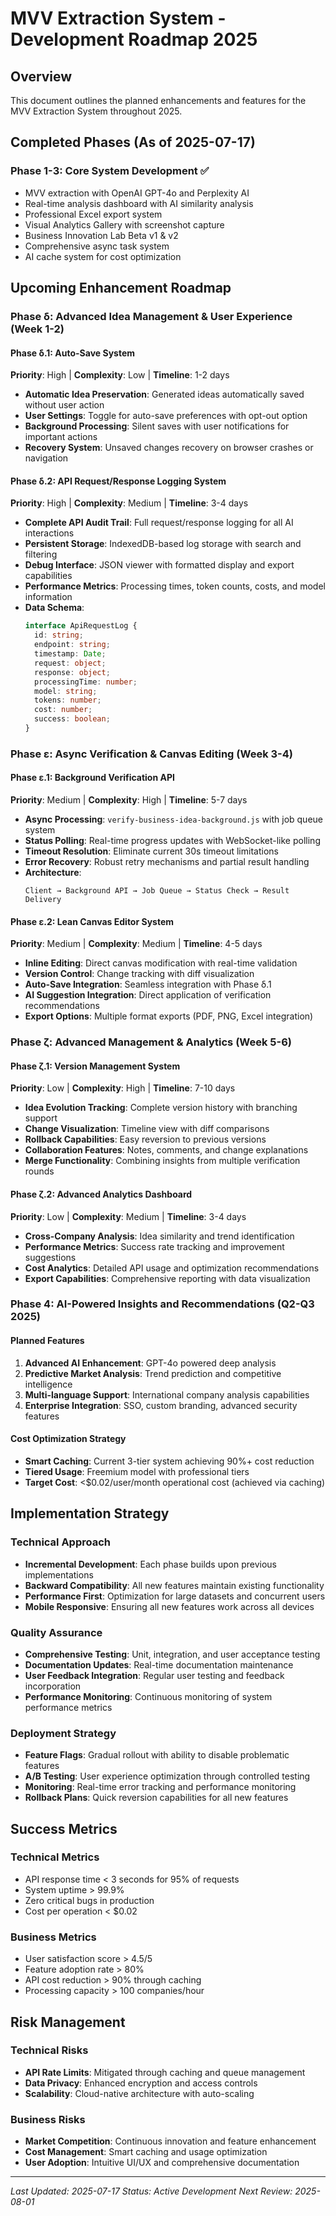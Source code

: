 # MVV Extraction System - Development Roadmap 2025

## Overview
This document outlines the planned enhancements and features for the MVV Extraction System throughout 2025.

## Completed Phases (As of 2025-07-17)

### Phase 1-3: Core System Development ✅
- MVV extraction with OpenAI GPT-4o and Perplexity AI
- Real-time analysis dashboard with AI similarity analysis
- Professional Excel export system
- Visual Analytics Gallery with screenshot capture
- Business Innovation Lab Beta v1 & v2
- Comprehensive async task system
- AI cache system for cost optimization

## Upcoming Enhancement Roadmap

### Phase δ: Advanced Idea Management & User Experience (Week 1-2)

#### Phase δ.1: Auto-Save System
**Priority**: High | **Complexity**: Low | **Timeline**: 1-2 days
- **Automatic Idea Preservation**: Generated ideas automatically saved without user action
- **User Settings**: Toggle for auto-save preferences with opt-out option
- **Background Processing**: Silent saves with user notifications for important actions
- **Recovery System**: Unsaved changes recovery on browser crashes or navigation

#### Phase δ.2: API Request/Response Logging System  
**Priority**: High | **Complexity**: Medium | **Timeline**: 3-4 days
- **Complete API Audit Trail**: Full request/response logging for all AI interactions
- **Persistent Storage**: IndexedDB-based log storage with search and filtering
- **Debug Interface**: JSON viewer with formatted display and export capabilities
- **Performance Metrics**: Processing times, token counts, costs, and model information
- **Data Schema**:
  ```typescript
  interface ApiRequestLog {
    id: string;
    endpoint: string;
    timestamp: Date;
    request: object;
    response: object;
    processingTime: number;
    model: string;
    tokens: number;
    cost: number;
    success: boolean;
  }
  ```

### Phase ε: Async Verification & Canvas Editing (Week 3-4)

#### Phase ε.1: Background Verification API
**Priority**: Medium | **Complexity**: High | **Timeline**: 5-7 days
- **Async Processing**: `verify-business-idea-background.js` with job queue system
- **Status Polling**: Real-time progress updates with WebSocket-like polling
- **Timeout Resolution**: Eliminate current 30s timeout limitations
- **Error Recovery**: Robust retry mechanisms and partial result handling
- **Architecture**:
  ```
  Client → Background API → Job Queue → Status Check → Result Delivery
  ```

#### Phase ε.2: Lean Canvas Editor System
**Priority**: Medium | **Complexity**: Medium | **Timeline**: 4-5 days
- **Inline Editing**: Direct canvas modification with real-time validation
- **Version Control**: Change tracking with diff visualization
- **Auto-Save Integration**: Seamless integration with Phase δ.1
- **AI Suggestion Integration**: Direct application of verification recommendations
- **Export Options**: Multiple format exports (PDF, PNG, Excel integration)

### Phase ζ: Advanced Management & Analytics (Week 5-6)

#### Phase ζ.1: Version Management System
**Priority**: Low | **Complexity**: High | **Timeline**: 7-10 days
- **Idea Evolution Tracking**: Complete version history with branching support
- **Change Visualization**: Timeline view with diff comparisons
- **Rollback Capabilities**: Easy reversion to previous versions
- **Collaboration Features**: Notes, comments, and change explanations
- **Merge Functionality**: Combining insights from multiple verification rounds

#### Phase ζ.2: Advanced Analytics Dashboard
**Priority**: Low | **Complexity**: Medium | **Timeline**: 3-4 days
- **Cross-Company Analysis**: Idea similarity and trend identification
- **Performance Metrics**: Success rate tracking and improvement suggestions
- **Cost Analytics**: Detailed API usage and optimization recommendations
- **Export Capabilities**: Comprehensive reporting with data visualization

### Phase 4: AI-Powered Insights and Recommendations (Q2-Q3 2025)

#### Planned Features
1. **Advanced AI Enhancement**: GPT-4o powered deep analysis
2. **Predictive Market Analysis**: Trend prediction and competitive intelligence
3. **Multi-language Support**: International company analysis capabilities
4. **Enterprise Integration**: SSO, custom branding, advanced security features

#### Cost Optimization Strategy
- **Smart Caching**: Current 3-tier system achieving 90%+ cost reduction
- **Tiered Usage**: Freemium model with professional tiers
- **Target Cost**: <$0.02/user/month operational cost (achieved via caching)

## Implementation Strategy

### Technical Approach
- **Incremental Development**: Each phase builds upon previous implementations
- **Backward Compatibility**: All new features maintain existing functionality
- **Performance First**: Optimization for large datasets and concurrent users
- **Mobile Responsive**: Ensuring all new features work across all devices

### Quality Assurance
- **Comprehensive Testing**: Unit, integration, and user acceptance testing
- **Documentation Updates**: Real-time documentation maintenance
- **User Feedback Integration**: Regular user testing and feedback incorporation
- **Performance Monitoring**: Continuous monitoring of system performance metrics

### Deployment Strategy
- **Feature Flags**: Gradual rollout with ability to disable problematic features
- **A/B Testing**: User experience optimization through controlled testing
- **Monitoring**: Real-time error tracking and performance monitoring
- **Rollback Plans**: Quick reversion capabilities for all new features

## Success Metrics

### Technical Metrics
- API response time < 3 seconds for 95% of requests
- System uptime > 99.9%
- Zero critical bugs in production
- Cost per operation < $0.02

### Business Metrics
- User satisfaction score > 4.5/5
- Feature adoption rate > 80%
- API cost reduction > 90% through caching
- Processing capacity > 100 companies/hour

## Risk Management

### Technical Risks
- **API Rate Limits**: Mitigated through caching and queue management
- **Data Privacy**: Enhanced encryption and access controls
- **Scalability**: Cloud-native architecture with auto-scaling

### Business Risks
- **Market Competition**: Continuous innovation and feature enhancement
- **Cost Management**: Smart caching and usage optimization
- **User Adoption**: Intuitive UI/UX and comprehensive documentation

---

*Last Updated: 2025-07-17*
*Status: Active Development*
*Next Review: 2025-08-01*
